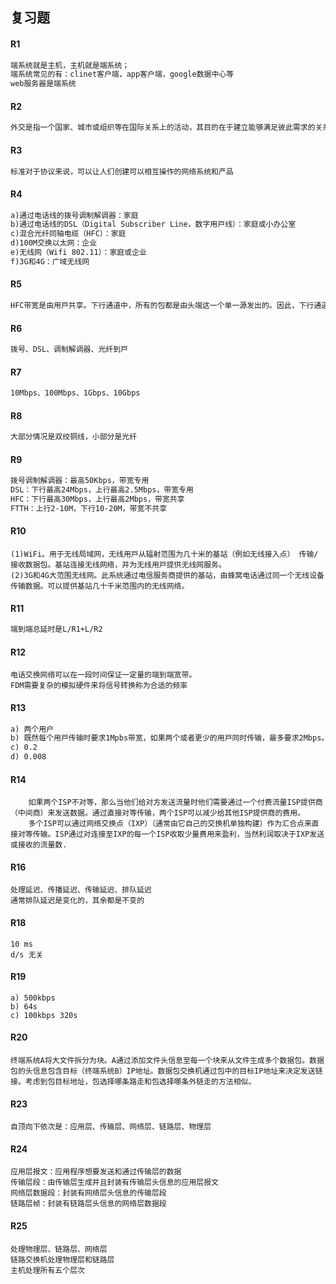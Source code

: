 ## 复习题

#### R1

```txt
端系统就是主机，主机就是端系统；
端系统常见的有：clinet客户端，app客户端，google数据中心等
web服务器是端系统
```

#### R2

```txt
外交是指一个国家、城市或组织等在国际关系上的活动，其目的在于建立能够满足彼此需求的关系[1]。如互派使节、进行谈判、会谈。一般来说，外交是国家之间通过外交官就和平、文化、经济、贸易或战争等问题进行协商的过程。一般而言，国际条约首先是由外交官协商而成，再由国家的政治家(如总统、领袖、元首)批准签署后才生效的。国家、国际间的外交为邦交或国交，城市、城际间的外交为友好城市。
```

#### R3

```txt
标准对于协议来说，可以让⼈们创建可以相互操作的⽹络系统和产品
```

#### R4

```txt
a)通过电话线的拨号调制解调器：家庭
b)通过电话线的DSL（Digital Subscriber Line，数字⽤⼾线）：家庭或⼩办公室
c)混合光纤同轴电缆（HFC）：家庭
d)100M交换以太⽹：企业
e)⽆线⽹（Wifi 802.11）：家庭或企业
f)3G和4G：⼴域⽆线⽹
```

#### R5

```txt
HFC带宽是由⽤⼾共享。下⾏通道中，所有的包都是由头端这⼀个单⼀源发出的。因此，下⾏通道中没有碰撞。
```

#### R6

```txt
拨号、DSL、调制解调器、光纤到⼾
```

#### R7

```txt
10Mbps、100Mbps、1Gbps、10Gbps
```

#### R8

```txt
大部分情况是双绞铜线，小部分是光纤
```

#### R9

```txt
拨号调制解调器：最⾼50Kbps，带宽专⽤
DSL：下⾏最⾼24Mbps，上⾏最⾼2.5Mbps，带宽专⽤
HFC：下⾏最⾼30Mbps，上⾏最⾼2Mbps，带宽共享
FTTH：上⾏2-10M，下⾏10-20M，带宽不共享
```

#### R10

```
(1)WiFi。⽤于⽆线局域⽹，⽆线⽤⼾从辐射范围为⼏⼗⽶的基站（例如⽆线接⼊点） 传输/接收数据包。基站连接⽆线⽹络，并为⽆线⽤⼾提供⽆线⽹服务。
(2)3G和4G⼤范围⽆线⽹。此系统通过电信服务商提供的基站，由蜂窝电话通过同⼀个⽆线设备传输数据。可以提供基站⼏⼗千⽶范围内的⽆线⽹络。
```

#### R11

```txt
端到端总延时是L/R1+L/R2
```

#### R12

```
电话交换网络可以在一段时间保证一定量的端到端宽带。
FDM需要复杂的模拟硬件来将信号转换称为合适的频率
```

#### R13

```txt
a) 两个用户
b) 既然每个⽤⼾传输时要求1Mpbs带宽，如果两个或者更少的⽤⼾同时传输，最多要求2Mbps。既然共享链路的可⽤带宽是2Mbps，那么传输前没有排队延时。如果有3个⽤⼾同时传输，带宽要求是3Mbps，其超过了共享链接可⽤带宽。这种情况下，连接之前会有排队延时.
c) 0.2
d) 0.008
```

#### R14

```
	如果两个ISP不对等，那么当他们给对⽅发送流量时他们需要通过⼀个付费流量ISP提供商（中间商）来发送数据。通过直接对等传输，两个ISP可以减少给其他ISP提供商的费⽤。
	多个ISP可以通过⽹络交换点（IXP）（通常由它⾃⼰的交换机单独构建）作为汇合点来直接对等传输。ISP通过对连接⾄IXP的每⼀个ISP收取少量费⽤来盈利，当然利润取决于IXP发送或接收的流量数.
```

#### R16

```
处理延迟、传播延迟、传输延迟、排队延迟
通常排队延迟是变化的，其余都是不变的
```

#### R18

```
10 ms
d/s 无关
```

#### R19

```
a) 500kbps
b) 64s
c) 100kbps 320s
```

#### R20

```
终端系统A将⼤⽂件拆分为块。A通过添加⽂件头信息⾄每⼀个块来从⽂件⽣成多个数据包。数据包的头信息包含⽬标（终端系统B）IP地址。数据包交换机通过包中的⽬标IP地址来决定发送链接。考虑到包⽬标地址，包选择哪条路⾛和包选择哪条外链⾛的⽅法相似。
```

#### R23

```
自顶向下依次是：应用层、传输层、网络层、链路层、物理层
```

#### R24

```
应用层报文：应用程序想要发送和通过传输层的数据
传输层段：由传输层⽣成并且封装有传输层头信息的应⽤层报⽂
⽹络层数据段：封装有⽹络层头信息的传输层段
链路层帧：封装有链路层头信息的⽹络层数据段
```

#### R25

```
处理物理层、链路层、网络层
链路交换机处理物理层和链路层
主机处理所有五个层次
```

